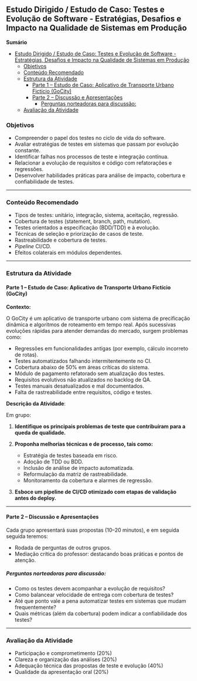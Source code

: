 
## Estudo Dirigido / Estudo de Caso: Testes e Evolução de Software - Estratégias, Desafios e Impacto na Qualidade de Sistemas em Produção

**Sumário**
- [Estudo Dirigido / Estudo de Caso: Testes e Evolução de Software - Estratégias, Desafios e Impacto na Qualidade de Sistemas em Produção](#estudo-dirigido--estudo-de-caso-testes-e-evolução-de-software---estratégias-desafios-e-impacto-na-qualidade-de-sistemas-em-produção)
  - [Objetivos](#objetivos)
  - [Conteúdo Recomendado](#conteúdo-recomendado)
  - [Estrutura da Atividade](#estrutura-da-atividade)
    - [Parte 1 – Estudo de Caso: Aplicativo de Transporte Urbano Fictício (GoCity)](#parte-1--estudo-de-caso-aplicativo-de-transporte-urbano-fictício-gocity)
    - [Parte 2 – Discussão e Apresentações](#parte-2--discussão-e-apresentações)
      - [Perguntas norteadoras para discussão:](#perguntas-norteadoras-para-discussão)
  - [Avaliação da Atividade](#avaliação-da-atividade)

### Objetivos

- Compreender o papel dos testes no ciclo de vida do software.
- Avaliar estratégias de testes em sistemas que passam por evolução constante.
- Identificar falhas nos processos de teste e integração contínua.
- Relacionar a evolução de requisitos e código com refatorações e regressões.
- Desenvolver habilidades práticas para análise de impacto, cobertura e confiabilidade de testes.

---

### Conteúdo Recomendado

- Tipos de testes: unitário, integração, sistema, aceitação, regressão.
- Cobertura de testes (statement, branch, path, mutation).
- Testes orientados a especificação (BDD/TDD) e à evolução.
- Técnicas de seleção e priorização de casos de teste.
- Rastreabilidade e cobertura de testes.
- *Pipeline* CI/CD.
- Efeitos colaterais em módulos dependentes.

---

### Estrutura da Atividade 

#### Parte 1 – Estudo de Caso: Aplicativo de Transporte Urbano Fictício (GoCity)

**Contexto:**

O GoCity é um aplicativo de transporte urbano com sistema de precificação dinâmica e algoritmos de roteamento em tempo real. Após sucessivas evoluções rápidas para atender demandas do mercado, surgem problemas como:

- Regressões em funcionalidades antigas (por exemplo, cálculo incorreto de rotas).
- Testes automatizados falhando intermitentemente no CI.
- Cobertura abaixo de 50% em áreas críticas do sistema.
- Módulo de pagamento refatorado sem atualização dos testes.
- Requisitos evolutivos não atualizados no backlog de QA.
- Testes manuais desatualizados e mal documentados.
- Falta de rastreabilidade entre requisitos, código e testes.

**Descrição da Atividade**:

Em grupo:

1. **Identifique os principais problemas de teste que contribuíram para a queda de qualidade.**

2. **Proponha melhorias técnicas e de processo, tais como:**
   - Estratégia de testes baseada em risco.
   - Adoção de TDD ou BDD.
   - Inclusão de análise de impacto automatizada.
   - Reformulação da matriz de rastreabilidade.
   - Monitoramento da cobertura e alarmes de regressão.

3. **Esboce um pipeline de CI/CD otimizado com etapas de validação antes do deploy.**

---

#### Parte 2 – Discussão e Apresentações

Cada grupo apresentará suas propostas (10–20 minutos), e em seguida seguida teremos:

- Rodada de perguntas de outros grupos.
- Mediação crítica do professor: destacando boas práticas e pontos de atenção.

##### Perguntas norteadoras para discussão:

- Como os testes devem acompanhar a evolução de requisitos?
- Como balancear velocidade de entrega com cobertura de testes?
- Até que ponto vale a pena automatizar testes em sistemas que mudam frequentemente?
- Quais métricas (além da cobertura) podem indicar a confiabilidade dos testes?

---

### Avaliação da Atividade

- Participação e comprometimento (20%)
- Clareza e organização das análises (20%)
- Adequação técnica das propostas de teste e evolução (40%)
- Qualidade da apresentação oral (20%)
